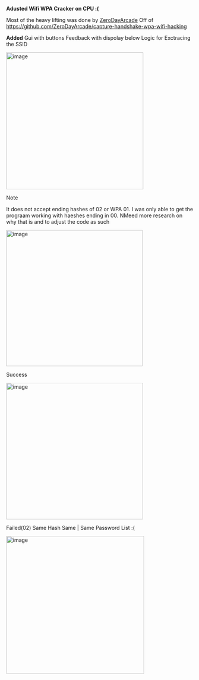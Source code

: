 **Adusted Wifi WPA Cracker on CPU :(**

Most of the heavy lifting was done by [ZeroDayArcade](https://github.com/ZeroDayArcade)
Off of https://github.com/ZeroDayArcade/capture-handshake-wpa-wifi-hacking

**Added** 
Gui with buttons
Feedback with dispolay below
Logic for Exctracing the SSID




<img width="369" alt="image" src="https://github.com/user-attachments/assets/bc56675f-e0d8-4b87-828a-9d91b680e737">

Note

It does not accept ending hashes of 02 or WPA 01.
I was only able to get the prograam working with haeshes ending in 00.
NMeed more research on why that is and to adjust the code as such

<img width="367" alt="image" src="https://github.com/user-attachments/assets/6951f415-905e-461f-928b-1b5bcc285e05">

Success

<img width="368" alt="image" src="https://github.com/user-attachments/assets/455d5c85-397b-4ffd-8022-5c86f880d9d4">


Failed(02) Same Hash Same | Same Password List :(

<img width="371" alt="image" src="https://github.com/user-attachments/assets/dc8ce084-f84e-4f06-8dcc-950d7f9f7311">




